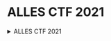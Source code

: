 # ALLES CTF 2021

<details>
  <summary>ALLES CTF 2021</summary>
  <ul>
    <li>
    <a href="https://github.com/AmunRha/WriteUps/tree/main/ALLESCTF21/Monstrosity">Monstrosity</a><br>
      DotNet challenge. The challenge was pretty straight forward and yet tricky, the challenge implemented a JIT hooking technique to change pieces of code during             runtime, debugging was my way of solving this challenge, but statically analysing the challenge should also work. The core of the challenge was to recreate the           maze and supply the right inputs (which changes during runtime) to the binary, which makes the flag.<br>
      Tags: [#DotNet, #JIT_Hook, #maze]
    </li>
  </ul>
</details>
